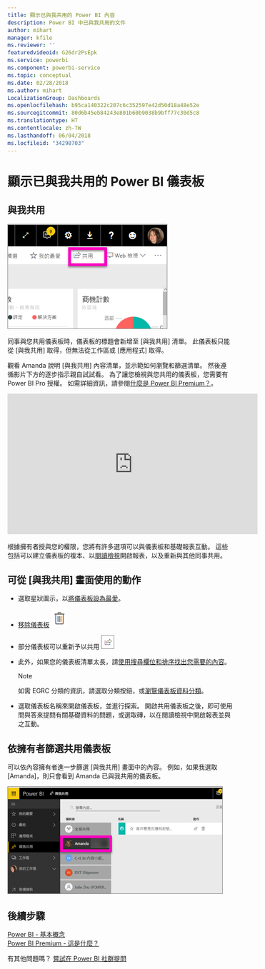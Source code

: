 ```yaml
---
title: 顯示已與我共用的 Power BI 內容
description: Power BI 中已與我共用的文件
author: mihart
manager: kfile
ms.reviewer: ''
featuredvideoid: G26dr2PsEpk
ms.service: powerbi
ms.component: powerbi-service
ms.topic: conceptual
ms.date: 02/28/2018
ms.author: mihart
LocalizationGroup: Dashboards
ms.openlocfilehash: b95ca140322c207c6c352597e42d50d18a48e52e
ms.sourcegitcommit: 80d6b45eb84243e801b60b9038b9bff77c30d5c8
ms.translationtype: HT
ms.contentlocale: zh-TW
ms.lasthandoff: 06/04/2018
ms.locfileid: "34298703"
---
```

# <a name="display-the-power-bi-dashboards-that-have-been-shared-with-me"></a>顯示已與我共用的 Power BI 儀表板
## <a name="shared-with-me"></a>與我共用
![共用圖示](media/service-shared-with-me/power-bi-share-dash.png)

同事與您共用儀表板時，儀表板的標題會新增至 [與我共用] 清單。 此儀表板只能從 [與我共用] 取得，但無法從工作區或 [應用程式] 取得。

觀看 Amanda 說明 [與我共用] 內容清單，並示範如何瀏覽和篩選清單。 然後遵循影片下方的逐步指示親自試試看。 為了讓您檢視與您共用的儀表板，您需要有 Power BI Pro 授權。 如需詳細資訊，請參閱[什麼是 Power BI Premium？](service-premium.md)。

<iframe width="560" height="315" src="https://www.youtube.com/embed/G26dr2PsEpk" frameborder="0" allowfullscreen></iframe>

根據擁有者授與您的權限，您將有許多選項可以與儀表板和基礎報表互動。 這些包括可以建立儀表板的複本、以[閱讀檢視](service-reading-view-and-editing-view.md)開啟報表，以及重新與其他同事共用。

## <a name="actions-available-from-the-shared-with-me-screen"></a>可從 [與我共用] 畫面使用的動作
* 選取星狀圖示，以[將儀表板設為最愛](service-dashboard-favorite.md)。
* [移除儀表板](service-delete.md)  ![垃圾桶圖示](media/service-shared-with-me/power-bi-delete-icon.png)
* 部分儀表板可以重新予以共用  ![共用圖示](media/service-shared-with-me/power-bi-share-icon-new.png)
* 此外，如果您的儀表板清單太長，請[使用搜尋欄位和排序找出您需要的內容](service-navigation-search-filter-sort.md)。
  
  > [!NOTE]
  > 如需 EGRC 分類的資訊，請選取分類按鈕，或[瀏覽儀表板資料分類](service-data-classification.md)。
  > 
  > 
* 選取儀表板名稱來開啟儀表板，並進行探索。 開啟共用儀表板之後，即可使用問與答來提問有關基礎資料的問題，或選取磚，以在閱讀檢視中開啟報表並與之互動。

## <a name="filter-shared-dashboards-by-owner"></a>依擁有者篩選共用儀表板
可以依內容擁有者進一步篩選 [與我共用] 畫面中的內容。 例如，如果我選取 [Amanda]，則只會看到 Amanda 已與我共用的儀表板。

![依擁有者篩選的儀表板](media/service-shared-with-me/power-bi-owner.png)

## <a name="next-steps"></a>後續步驟
[Power BI - 基本概念](service-basic-concepts.md)  
[Power BI Premium - 這是什麼？](service-premium.md)  

有其他問題嗎？ [嘗試在 Power BI 社群提問](http://community.powerbi.com/)

